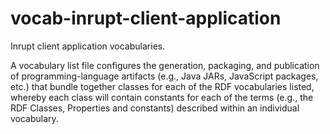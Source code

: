 # vocab-inrupt-client-application

Inrupt client application vocabularies.

A vocabulary list file configures the generation, packaging, and publication
of programming-language artifacts (e.g., Java JARs, JavaScript packages, etc.)
that bundle together classes for each of the RDF vocabularies listed, whereby
each class will contain constants for each of the terms (e.g., the RDF
Classes, Properties and constants) described within an individual vocabulary.
